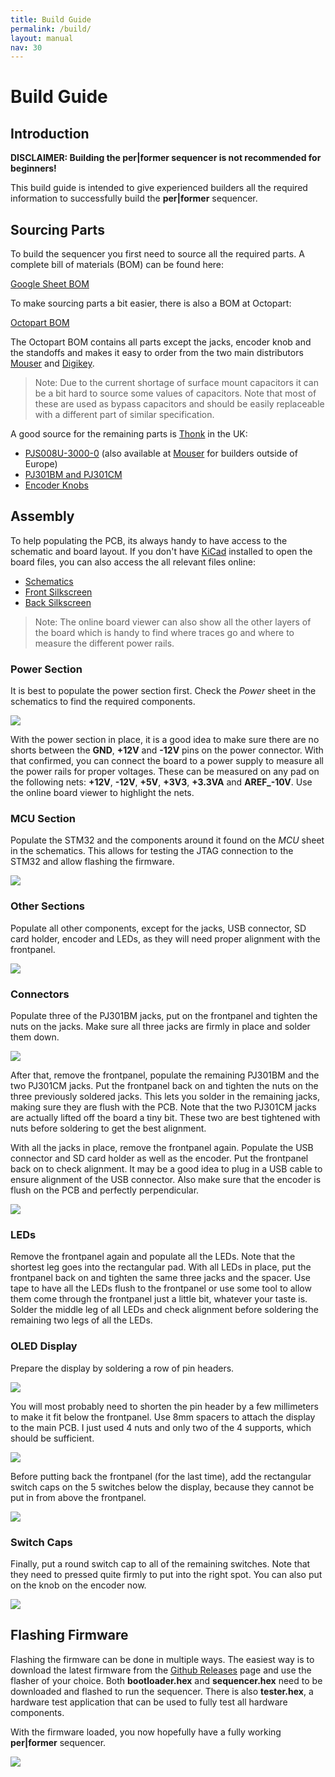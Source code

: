 ```yaml
---
title: Build Guide
permalink: /build/
layout: manual
nav: 30
---
```


# Build Guide

## Introduction

**DISCLAIMER: Building the per\|former sequencer is not recommended for beginners!**

This build guide is intended to give experienced builders all the required information to successfully build the **per\|former** sequencer.

## Sourcing Parts

To build the sequencer you first need to source all the required parts. A complete bill of materials (BOM) can be found here:

[Google Sheet BOM](https://docs.google.com/spreadsheets/d/1XFOsXiIkOcD5iRhrXQCekjhakFLR-p3aiQ2NIJsRs8M/edit?usp=sharing)

To make sourcing parts a bit easier, there is also a BOM at Octopart:

[Octopart BOM](https://octopart.com/bom-tool/ZDJ2VMnB)

The Octopart BOM contains all parts except the jacks, encoder knob and the standoffs and makes it easy to order from the two main distributors [Mouser](https://www.mouser.com) and [Digikey](https://www.digikey.com).

> Note: Due to the current shortage of surface mount capacitors it can be a bit hard to source some values of capacitors. Note that most of these are used as bypass capacitors and should be easily replaceable with a different part of similar specification.

A good source for the remaining parts is [Thonk](https://www.thonk.co.uk) in the UK:

- [PJS008U-3000-0](https://www.thonk.co.uk/shop/radio-music-sd-card-holder-only/) (also available at [Mouser](https://www.mouser.com) for builders outside of Europe)
- [PJ301BM and PJ301CM](https://www.thonk.co.uk/shop/3-5mm-jacks/)
- [Encoder Knobs](https://www.thonk.co.uk/shop/sifam-soft-touch-encoder-knobs/)

## Assembly

To help populating the PCB, its always handy to have access to the schematic and board layout. If you don't have [KiCad](http://kicad-pcb.org) installed to open the board files, you can also access the all relevant files online:

- [Schematics](https://cdn.rawgit.com/westlicht/performer-hardware/master/sequencer.pdf)
- [Front Silkscreen](https://eyrie.io/board/244e2550832a4021a9b4df8c87535577?pours=true&active=layout&layers=m000000000a010000000000000000000000000000000000000000000000000000000000000006&x=162560&y=54367&w=202964&h=117513&flipped=false)
- [Back Silkscreen](https://eyrie.io/board/244e2550832a4021a9b4df8c87535577?pours=true&active=layout&layers=m0000000005010000000000000000000000000000000000000000000000000000000000000006&x=162560&y=54367&w=202964&h=117513&flipped=true)

> Note: The online board viewer can also show all the other layers of the board which is handy to find where traces go and where to measure the different power rails.

### Power Section

It is best to populate the power section first. Check the _Power_ sheet in the schematics to find the required components.

![](images/power-section.jpg)

With the power section in place, it is a good idea to make sure there are no shorts between the **GND**, **+12V** and **-12V** pins on the power connector. With that confirmed, you can connect the board to a power supply to measure all the power rails for proper voltages. These can be measured on any pad on the following nets: **+12V**, **-12V**, **+5V**, **+3V3**, **+3.3VA** and **AREF_-10V**. Use the online board viewer to highlight the nets.

### MCU Section

Populate the STM32 and the components around it found on the _MCU_ sheet in the schematics. This allows for testing the JTAG connection to the STM32 and allow flashing the firmware.

![](images/stm32-section.jpg)

### Other Sections

Populate all other components, except for the jacks, USB connector, SD card holder, encoder and LEDs, as they will need proper alignment with the frontpanel.

![](images/all-sections.jpg)

### Connectors

Populate three of the PJ301BM jacks, put on the frontpanel and tighten the nuts on the jacks. Make sure all three jacks are firmly in place and solder them down.

![](images/three-jacks.jpg)

After that, remove the frontpanel, populate the remaining PJ301BM and the two PJ301CM jacks. Put the frontpanel back on and tighten the nuts on the three previously soldered jacks. This lets you solder in the remaining jacks, making sure they are flush with the PCB. Note that the two PJ301CM jacks are actually lifted off the board a tiny bit. These two are best tightened with nuts before soldering to get the best alignment.

With all the jacks in place, remove the frontpanel again. Populate the USB connector and SD card holder as well as the encoder. Put the frontpanel back on to check alignment. It may be a good idea to plug in a USB cable to ensure alignment of the USB connector. Also make sure that the encoder is flush on the PCB and perfectly perpendicular.

![](images/connectors.jpg)

### LEDs

Remove the frontpanel again and populate all the LEDs. Note that the shortest leg goes into the rectangular pad. With all LEDs in place, put the frontpanel back on and tighten the same three jacks and the spacer. Use tape to have all the LEDs flush to the frontpanel or use some tool to allow them come through the frontpanel just a little bit, whatever your taste is. Solder the middle leg of all LEDs and check alignment before soldering the remaining two legs of all the LEDs.

### OLED Display

Prepare the display by soldering a row of pin headers.

![](images/oled-pin-header.jpg)

You will most probably need to shorten the pin header by a few millimeters to make it fit below the frontpanel. Use 8mm spacers to attach the display to the main PCB. I just used 4 nuts and only two of the 4 supports, which should be sufficient.

![](images/oled-assembly.jpg)

Before putting back the frontpanel (for the last time), add the rectangular switch caps on the 5 switches below the display, because they cannot be put in from above the frontpanel.

![](images/switch-caps-missing.jpg)

### Switch Caps

Finally, put a round switch cap to all of the remaining switches. Note that they need to pressed quite firmly to put into the right spot. You can also put on the knob on the encoder now.

![](images/switch-caps.jpg)

## Flashing Firmware

Flashing the firmware can be done in multiple ways. The easiest way is to download the latest firmware from the [Github Releases](https://github.com/westlicht/performer/releases) page and use the flasher of your choice. Both **bootloader.hex** and **sequencer.hex** need to be downloaded and flashed to run the sequencer. There is also **tester.hex**, a hardware test application that can be used to fully test all hardware components.

With the firmware loaded, you now hopefully have a fully working **per\|former** sequencer.

![](images/final.jpg)



